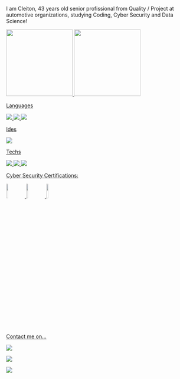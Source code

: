 I am Cleiton, 43 years old senior profissional from Quality / Project at automotive organizations, studying Coding, Cyber Security and Data Science!

<div>
<a href="https://github.com/D">
<img loading="lazy" height="180em" src="https://github-readme-stats.vercel.app/api/top-langs/?username=DEMELOC&layout=compact&langs_count=7&theme=shadow_blue"/>
<img loading="lazy" height="180em" src="https://github-readme-stats.vercel.app/api?username=DEMELOC&show_icons=true&theme=shadow_blue&include_all_commits=true&count_private=true"/>
</div>

Languages

<img src ="https://img.shields.io/badge/javascript-%23323330.svg?style=for-the-badge&logo=javascript&logoColor=%23F7DF1E"> <img src ="https://img.shields.io/badge/c++-%2300599C.svg?style=for-the-badge&logo=c%2B%2B&logoColor=white"> <img src ="https://img.shields.io/badge/Python-FFD43B?style=for-the-badge&logo=python&logoColor=blue"> 

Ides

<img src="https://img.shields.io/badge/VSCode-0078D4?style=for-the-badge&logo=visual%20studio%20code&logoColor=white"> 

Techs

<img src="https://img.shields.io/badge/GIT-E44C30?style=for-the-badge&logo=git&logoColor=white">  <img src="https://img.shields.io/badge/GitHub-100000?style=for-the-badge&logo=github&logoColor=white"> <img src="https://img.shields.io/badge/Jira-0052CC?style=for-the-badge&logo=Jira&logoColor=white">


Cyber Security Certifications:

<a href="https://aspen.eccouncil.org/VerifyBadge?type=certification&a=remcrGHHKFzEpecZ4DErX106ZnMxJqW2TUZrTjJi3Y0="><img src="https://aspen.eccouncil.org/Content/Badges/CertifiedBadges/CSCU_BB8BB6E9DDE8.png" width=10% height=10%> <a href="https://www.credly.com/badges/0e22955b-b376-4e83-92b9-cd9ef476484e/public_url" width=10% height=10%><img src="https://images.credly.com/size/110x110/images/054913b2-e271-49a2-a1a4-9bf1c1f9a404/CyberEssentials.png" width=10% height=10%> <a href="https://www.credly.com/badges/d555f585-6ba2-4b1e-8949-6727d994780d"><img src="https://images.credly.com/size/680x680/images/af8c6b4e-fc31-47c4-8dcb-eb7a2065dc5b/I2CS__1_.png" width=10% height=10%>
 

Contact me on... <br>

<a aria-label="Chat on WhatsApp" href="https://wa.me/5519971014482"><img src="https://img.shields.io/badge/WhatsApp-25D366?style=for-the-badge&logo=whatsapp&logoColor=white" target="_blank"></a>
 
<a href="mailto:cleitonmoraisdemelo@gmail.com"><img src="https://img.shields.io/badge/Gmail-D14836?style=for-the-badge&logo=gmail&logoColor=white" target="_blank"></a><br>

<a href="https://www.linkedin.com/in/cleitonmoraisdemelo"><img src="https://img.shields.io/badge/LinkedIn-0077B5?style=for-the-badge&logo=linkedin&logoColor=white" target="_blank"></a>

